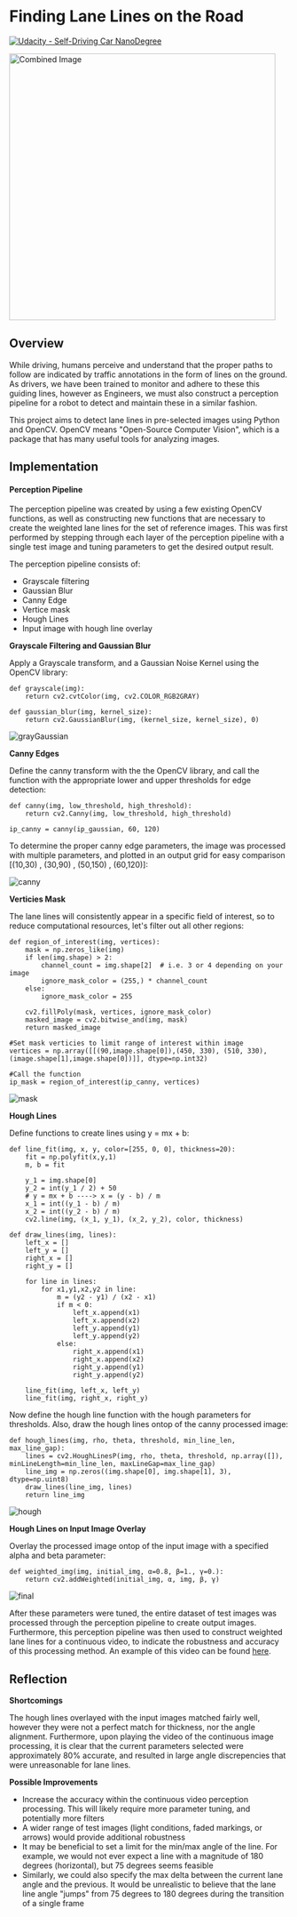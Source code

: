 # **Finding Lane Lines on the Road** 
[![Udacity - Self-Driving Car NanoDegree](https://s3.amazonaws.com/udacity-sdc/github/shield-carnd.svg)](http://www.udacity.com/drive)

<img src="examples/laneLines_thirdPass.jpg" width="480" alt="Combined Image" />

Overview
---
While driving, humans perceive and understand that the proper paths to follow are indicated by traffic annotations in the form of lines on the ground. As drivers, we have been trained to monitor and adhere to these this guiding lines, however as Engineers, we must also construct a perception pipeline for a robot to detect and maintain these in a similar fashion.

This project aims to detect lane lines in pre-selected images using Python and OpenCV.  OpenCV means "Open-Source Computer Vision", which is a package that has many useful tools for analyzing images.  

Implementation
---

#### Perception Pipeline

The perception pipeline was created by using a few existing OpenCV functions, as well as constructing new functions that are necessary to create the weighted lane lines for the set of reference images. This was first performed by stepping through each layer of the perception pipeline with a single test image and tuning parameters to get the desired output result.

The perception pipeline consists of:
- Grayscale filtering
- Gaussian Blur
- Canny Edge
- Vertice mask
- Hough Lines
- Input image with hough line overlay


**Grayscale Filtering and Gaussian Blur**

Apply a Grayscale transform, and a Gaussian Noise Kernel using the OpenCV library:
```
def grayscale(img):
    return cv2.cvtColor(img, cv2.COLOR_RGB2GRAY)

def gaussian_blur(img, kernel_size):
    return cv2.GaussianBlur(img, (kernel_size, kernel_size), 0)
```

![grayGaussian](/assets/grayGaussian.png)

**Canny Edges**

Define the canny transform with the the OpenCV library, and call the function with the appropriate lower and upper thresholds for edge detection:
```
def canny(img, low_threshold, high_threshold):
    return cv2.Canny(img, low_threshold, high_threshold)

ip_canny = canny(ip_gaussian, 60, 120)
```
To determine the proper canny edge parameters, the image was processed with multiple parameters, and plotted in an output grid for easy comparison [(10,30) , (30,90) , (50,150) , (60,120)]:

![canny](/assets/canny.png)

**Verticies Mask**

The lane lines will consistently appear in a specific field of interest, so to reduce computational resources, let's filter out all other regions:
```
def region_of_interest(img, vertices):
    mask = np.zeros_like(img)   
    if len(img.shape) > 2:
        channel_count = img.shape[2]  # i.e. 3 or 4 depending on your image
        ignore_mask_color = (255,) * channel_count
    else:
        ignore_mask_color = 255

    cv2.fillPoly(mask, vertices, ignore_mask_color)
    masked_image = cv2.bitwise_and(img, mask)
    return masked_image

#Set mask verticies to limit range of interest within image
vertices = np.array([[(90,image.shape[0]),(450, 330), (510, 330), (image.shape[1],image.shape[0])]], dtype=np.int32)

#Call the function
ip_mask = region_of_interest(ip_canny, vertices)
```
![mask](/assets/mask.png)

**Hough Lines**

Define functions to create lines using y = mx + b:
```
def line_fit(img, x, y, color=[255, 0, 0], thickness=20):
    fit = np.polyfit(x,y,1)
    m, b = fit
    
    y_1 = img.shape[0]
    y_2 = int(y_1 / 2) + 50
    # y = mx + b ----> x = (y - b) / m
    x_1 = int((y_1 - b) / m)
    x_2 = int((y_2 - b) / m)
    cv2.line(img, (x_1, y_1), (x_2, y_2), color, thickness)
    
def draw_lines(img, lines):
    left_x = []
    left_y = []
    right_x = []
    right_y = []
    
    for line in lines:
        for x1,y1,x2,y2 in line:
            m = (y2 - y1) / (x2 - x1)
            if m < 0:
                left_x.append(x1)
                left_x.append(x2)
                left_y.append(y1)
                left_y.append(y2)
            else:
                right_x.append(x1)
                right_x.append(x2)
                right_y.append(y1)
                right_y.append(y2)
    
    line_fit(img, left_x, left_y)
    line_fit(img, right_x, right_y)
```
Now define the hough line function with the hough parameters for thresholds. Also, draw the hough lines ontop of the canny processed image:
```
def hough_lines(img, rho, theta, threshold, min_line_len, max_line_gap):
    lines = cv2.HoughLinesP(img, rho, theta, threshold, np.array([]), minLineLength=min_line_len, maxLineGap=max_line_gap)
    line_img = np.zeros((img.shape[0], img.shape[1], 3), dtype=np.uint8)
    draw_lines(line_img, lines)
    return line_img
```
![hough](/assets/hough.png)

**Hough Lines on Input Image Overlay**

Overlay the processed image ontop of the input image with a specified alpha and beta parameter:
```
def weighted_img(img, initial_img, α=0.8, β=1., γ=0.):
    return cv2.addWeighted(initial_img, α, img, β, γ)
```
![final](/assets/final.png)

After these parameters were tuned, the entire dataset of test images was processed through the perception pipeline to create output images. Furthermore, this perception pipeline was then used to construct weighted lane lines for a continuous video, to indicate the robustness and accuracy of this processing method. An example of this video can be found [here](/test_videos_output/solidWhiteRight.mp4).

Reflection
---
**Shortcomings**

The hough lines overlayed with the input images matched fairly well, however they were not a perfect match for thickness, nor the angle alignment. Furthermore, upon playing the video of the continuous image processing, it is clear that the current parameters selected were approximately 80% accurate, and resulted in large angle discrepencies that were unreasonable for lane lines. 

**Possible Improvements**
- Increase the accuracy within the continuous video perception processing. This will likely require more parameter tuning, and potentially more filters
- A wider range of test images (light conditions, faded markings, or arrows) would provide additional robustness
- It may be beneficial to set a limit for the min/max angle of the line. For example, we would not ever expect a line with a magnitude of 180 degrees (horizontal), but 75 degrees seems feasible
- Similarly, we could also specify the max delta between the current lane angle and the previous. It would be unrealistic to believe that the lane line angle "jumps" from 75 degrees to 180 degrees during the transition of a single frame
